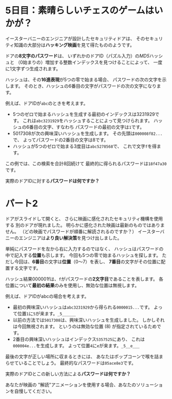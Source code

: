 # 5日目：素晴らしいチェスのゲームはいかが？ #

イースターバニーのエンジニアが設計したセキュリティドアは、
そのセキュリティ知識の大部分は**ハッキング映画**を見て得たもののようです。

ドアの**8文字のパスワード**は、
いずれかのドアID（パズル入力）の*MD5*ハッシュと
（0始まりの）増加する整数インデックスを見つけることによって、
一度に1文字ずつ生成されます。

ハッシュは、その**16進表現**が5つの零で始まる場合、
パスワードの次の文字を示します。
そのとき、ハッシュの6番目の文字がパスワードの次の文字になります。

例えば、ドアIDが`abc`のときを考えます。

- 5つのゼロで始まるハッシュを生成する最初のインデックスは3231929です。
これは`abc3231929`をハッシュすることによって見つけられます。
ハッシュの6番目の文字、すなわち
パスワードの最初の文字は`1`です。
- 5017308が次の興味深いハッシュを生成します。
その先頭は`000008f82...`で、
よってパスワードの2番目の文字は8です。
- ハッシュが5つのゼロで始まる3度目は`abc5278568`で、
これで文字`f`を得ます。

この例では、この検索を合計8回続けて
最終的に得られるパスワードは`18f47a30`です。

実際のドアIDに対する**パスワードは何ですか？**

# パート2 #

ドアがスライドして開くと、
さらに映画に感化されたセキュリティ機構を使用する
別のドアが現れました。
明らかに感化された映画は最新のものではありません。
（どの映画でパスワードが順番に解読されるのですか？）
イースターバニーのエンジニアは**より良い解決策**を見つけ出しました。

単純にパスワードを左から右に入力するのではなく、
ハッシュはパスワードの中で記入する**位置**も示します。
今回も5つの零で始まるハッシュを探します。
ただし今回は、**6番目**の文字は**位置**（0～7）を表し、
**7番目**の文字がその位置に配置する文字です。

ハッシュ結果000001fは、`f`がパスワードの**2文字目**であることを表します。
各位置について**最初の結果**のみを使用し、無効な位置は無視します。

例えば、ドアIDがabcの場合を考えます。

- 最初の興味深いハッシュは`abc3231929`から得られる`0000015...`です。
よって位置`1`に`5`が来ます。`_5______`
- 以前の方法では`5017308`は、興味深いハッシュを生成しました。
しかしそれは今回無視されます。
というのは無効な位置 (8) が指定されているためです。
- 2番目の興味深いハッシュはインデックス`5357525`にあり、
これは`000004e...`を生成します。
よって位置`4`に`e`が来ます。`_5__e___`

最後の文字が正しい場所に収まるときには、
あなたはポップコーンで喉を詰まらせていることでしょう。
最終的なパスワードは`05ace8e3`です。

実際のドアIDとこの新しい方法による**パスワードは何ですか？**

あなたが映画の "解読"アニメーションを使用する場合、あなたのソリューションを自慢してください。
